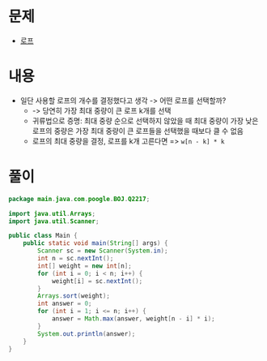 # 문제
* [로프](https://www.acmicpc.net/problem/2217)

# 내용
* 일단 사용할 로프의 개수를 결정했다고 생각 -> 어떤 로프를 선택할까?
    * -> 당연히 가장 최대 중량이 큰 로프 k개를 선택
    * 귀류법으로 증명: 최대 중량 순으로 선택하지 않았을 때 최대 중량이 가장 낮은 로프의 중량은 가장 최대 중량이 큰 로프들을 선택했을 때보다 클 수 없음
    * 로프의 최대 중량을 결정, 로프를 k개 고른다면 => `w[n - k] * k`

# 풀이
```java
package main.java.com.poogle.BOJ.Q2217;

import java.util.Arrays;
import java.util.Scanner;

public class Main {
    public static void main(String[] args) {
        Scanner sc = new Scanner(System.in);
        int n = sc.nextInt();
        int[] weight = new int[n];
        for (int i = 0; i < n; i++) {
            weight[i] = sc.nextInt();
        }
        Arrays.sort(weight);
        int answer = 0;
        for (int i = 1; i <= n; i++) {
            answer = Math.max(answer, weight[n - i] * i);
        }
        System.out.println(answer);
    }
}
```
